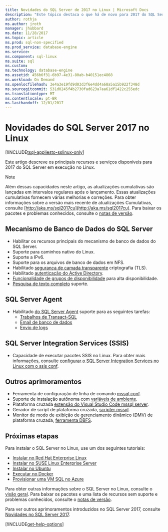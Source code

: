 ```yaml
---
title: Novidades do SQL Server de 2017 no Linux | Microsoft Docs
description: "Este tópico destaca o que há de novo para 2017 do SQL Server no Linux."
author: rothja
ms.author: jroth
manager: jhubbard
ms.date: 11/28/2017
ms.topic: article
ms.prod: sql-non-specified
ms.prod_service: database-engine
ms.service: 
ms.component: sql-linux
ms.suite: sql
ms.custom: 
ms.technology: database-engine
ms.assetid: 456b6f31-6b97-4e31-80ab-b40151ec4868
ms.workload: On Demand
ms.openlocfilehash: 3e4a3e19fd9d03d3f6e4dd4a68a5a15b922f348d
ms.sourcegitcommit: 531d0245f4b2730fad623a7aa61df1422c255edc
ms.translationtype: MT
ms.contentlocale: pt-BR
ms.lasthandoff: 12/01/2017
---
```

# <a name="whats-new-for-sql-server-2017-on-linux"></a>Novidades do SQL Server 2017 no Linux

[!INCLUDE[tsql-appliesto-sslinux-only](../includes/tsql-appliesto-sslinux-only.md)]

Este artigo descreve os principais recursos e serviços disponíveis para 2017 do SQL Server em execução no Linux.

> [!NOTE]
> Além dessas capacidades neste artigo, as atualizações cumulativas são lançadas em intervalos regulares após o lançamento. Essas atualizações cumulativas fornecem várias melhorias e correções. Para obter informações sobre a versão mais recente de atualizações Cumulativas, consulte [http://aka.ms/sql2017cu](http://aka.ms/sql2017cu). Para baixar os pacotes e problemas conhecidos, consulte o [notas de versão](sql-server-linux-release-notes.md).

## <a name="sql-server-database-engine"></a>Mecanismo de Banco de Dados do SQL Server

- Habilitar os recursos principais do mecanismo de banco de dados do SQL Server.
- Suporte para caminhos nativo do Linux.
- Suporte a IPv6.
- Suporte para os arquivos de banco de dados em NFS.
- Habilitado [segurança de camada transparente](sql-server-linux-encrypted-connections.md) criptografia (TLS).
- Habilitado [autenticação do Active Directory](sql-server-linux-active-directory-authentication.md).
- [Funcionalidade de grupos de disponibilidade](sql-server-linux-availability-group-overview.md) para alta disponibilidade.
- [Pesquisa de texto completo](sql-server-linux-setup-full-text-search.md) suporte.

## <a name="sql-server-agent"></a>SQL Server Agent

- Habilitado [do SQL Server Agent](sql-server-linux-setup-sql-agent.md) suporte para as seguintes tarefas:
  - [Trabalhos de Transact-SQL](sql-server-linux-run-sql-server-agent-job.md)
  - [Email de banco de dados](sql-server-linux-db-mail-sql-agent.md)
  - [Envio de logs](sql-server-linux-use-log-shipping.md)

## <a name="sql-server-integration-services-ssis"></a>SQL Server Integration Services (SSIS)

- Capacidade de executar pacotes SSIS no Linux. Para obter mais informações, consulte [configurar o SQL Server Integration Services no Linux com o ssis conf](sql-server-linux-configure-ssis.md).

## <a name="other-improvements"></a>Outros aprimoramentos

- Ferramenta de configuração de linha de comando [mssql conf](sql-server-linux-configure-mssql-conf.md).
- Suporte de instalação autônoma com [variáveis de ambiente](sql-server-linux-configure-environment-variables.md).
- Plataforma cruzada [extensão do Visual Studio Code mssql server](sql-server-linux-develop-use-vscode.md).
- Gerador de script de plataforma cruzada, [scripter mssql](https://github.com/Microsoft/sql-xplat-cli/blob/dev/doc/usage_guide.md).
- Monitor de modo de exibição de gerenciamento dinâmico (DMV) de plataforma cruzada, [ferramenta DBFS](https://github.com/Microsoft/dbfs).

## <a name="next-steps"></a>Próximas etapas

Para instalar o SQL Server no Linux, use um dos seguintes tutoriais:

- [Instalar no Red Hat Enterprise Linux](quickstart-install-connect-red-hat.md)
- [Instalar no SUSE Linux Enterprise Server](quickstart-install-connect-suse.md)
- [Instalar no Ubuntu](quickstart-install-connect-ubuntu.md)
- [Executar no Docker](quickstart-install-connect-docker.md)
- [Provisionar uma VM SQL no Azure](/azure/virtual-machines/linux/sql/provision-sql-server-linux-virtual-machine?toc=%2fsql%2flinux%2ftoc.json)

Para obter outras informações sobre o SQL Server no Linux, consulte o [visão geral](sql-server-linux-overview.md). Para baixar os pacotes e uma lista de recursos sem suporte e problemas conhecidos, consulte o [notas de versão](sql-server-linux-release-notes.md).

Para ver outros aprimoramentos introduzidos no SQL Server 2017, consulte [Novidades no SQL Server 2017](../sql-server/what-s-new-in-sql-server-2017.md).

[!INCLUDE[get-help-options](../includes/paragraph-content/get-help-options.md)]
